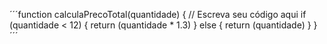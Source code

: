 ´´´function calculaPrecoTotal(quantidade) {
// Escreva seu código aqui
if (quantidade < 12) {
return (quantidade \* 1.3)
} else {
return (quantidade)
}
}
´´´
